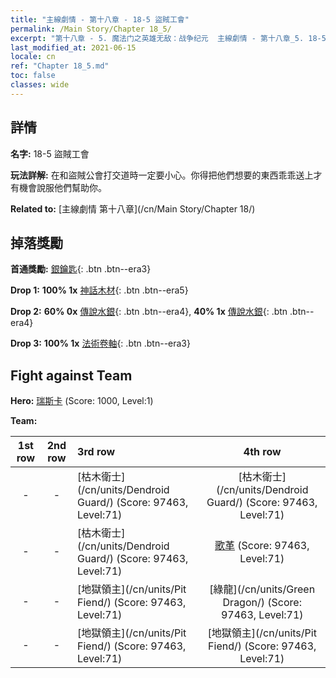 ```yaml
---
title: "主線劇情 - 第十八章 - 18-5 盜賊工會"
permalink: /Main Story/Chapter 18_5/
excerpt: "第十八章 - 5. 魔法门之英雄无敌：战争纪元  主線劇情 - 第十八章_5. 18-5 盜賊工會"
last_modified_at: 2021-06-15
locale: cn
ref: "Chapter 18_5.md"
toc: false
classes: wide
---
```


## 詳情

 **名字:** 18-5 盜賊工會

 **玩法詳解:** 在和盜賊公會打交道時一定要小心。你得把他們想要的東西乖乖送上才有機會說服他們幫助你。

 **Related to:** [主線劇情 第十八章](/cn/Main Story/Chapter 18/)

## 掉落獎勵

 **首通獎勵:** [銀鑰匙](/cn/Items/con_693/){: .btn .btn--era3}

 **Drop 1:** **100% 1x** [神話木材](/cn/Items/mat_62/){: .btn .btn--era5}

 **Drop 2:** **60% 0x** [傳說水銀](/cn/Items/mat_56/){: .btn .btn--era4}, **40% 1x** [傳說水銀](/cn/Items/mat_56/){: .btn .btn--era4}

 **Drop 3:** **100% 1x** [法術卷軸](/cn/Items/con_694/){: .btn .btn--era3}


## Fight against Team
 **Hero:** [瑞斯卡](/cn/heroes/Rashka/) (Score: 1000, Level:1)

 **Team:**


  | 1st row | 2nd row | 3rd row | 4th row |
  |:----:|:----:|:----|:----:|
  | - | - | [枯木衛士](/cn/units/Dendroid Guard/) (Score: 97463, Level:71)  | [枯木衛士](/cn/units/Dendroid Guard/) (Score: 97463, Level:71)  |
  | - | - | [枯木衛士](/cn/units/Dendroid Guard/) (Score: 97463, Level:71)  | [歌革](/cn/units/Gog/) (Score: 97463, Level:71)  |
  | - | - | [地獄領主](/cn/units/Pit Fiend/) (Score: 97463, Level:71)  | [綠龍](/cn/units/Green Dragon/) (Score: 97463, Level:71)  |
  | - | - | [地獄領主](/cn/units/Pit Fiend/) (Score: 97463, Level:71)  | [地獄領主](/cn/units/Pit Fiend/) (Score: 97463, Level:71)  |


